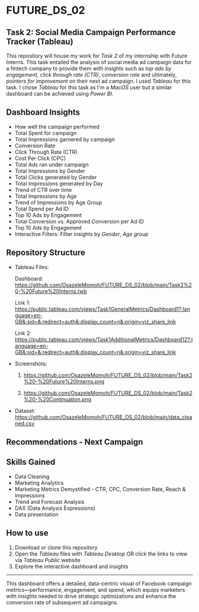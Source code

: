 # FUTURE_DS_02
## Task 2: Social Media Campaign Performance Tracker (Tableau)

This repository will house my work for *Task 2* of my internship with Future Interns.
This task entailed the analysis of social media ad campaign data for a fintech company to provide them with insights such as *top ads by engagement*, *click through rate (CTR)*, *conversion rate* and ultimately, *pointers for improvement* on their next ad campaign. I used *Tableau* for this task. I chose *Tableau* for this task as I'm a *MacOS* user but a similar dashboard can be achieved using *Power BI*.

## Dashboard Insights
- How well the campaign performed
- Total Spent for campaign
- Total Impressions garnered by campaign
- Conversion Rate
- Click Through Rate (CTR)
- Cost Per Click (CPC)
- Total Ads ran under campaign
- Total Impressions by Gender
- Total Clicks generated by Gender
- Total Impressions generated by Day
- Trend of CTR over time
- Total Impressions by Age
- Trend of Impressions by Age Group
- Total Spend per Ad ID
- Top 10 Ads by Engagement
- Total Conversion vs. Approved Conversion per Ad ID
- Top 10 Ads by Engagement
- Interactive Filters: Filter insights by *Gender*, *Age group*

## Repository Structure
- Tableau Files:
  
  Dashboard: https://github.com/OsazeleMomoh/FUTURE_DS_02/blob/main/Task2%20-%20Future%20Interns.twb
  
  Link 1: https://public.tableau.com/views/Task1GeneralMetrics/Dashboard1?:language=en-GB&:sid=&:redirect=auth&:display_count=n&:origin=viz_share_link
  
  Link 2: https://public.tableau.com/views/Task1AdditionalMetrics/Dashboard12?:language=en-GB&:sid=&:redirect=auth&:display_count=n&:origin=viz_share_link
 
- Screenshots:
  
  1. https://github.com/OsazeleMomoh/FUTURE_DS_02/blob/main/Task2%20-%20Future%20Interns.png
  
  2. https://github.com/OsazeleMomoh/FUTURE_DS_02/blob/main/Task2%20-%20Continuation.png

- Dataset: https://github.com/OsazeleMomoh/FUTURE_DS_02/blob/main/data_cleaned.csv

## Recommendations - Next Campaign


## Skills Gained
- Data Cleaning
- Marketing Analytics
- Marketing Metrics Demystified - CTR, CPC, Conversion Rate, Reach & Impressions
- Trend and Forecast Analysis
- DAX (Data Analysis Expressions)
- Data presentation

## How to use
1. Download or clone this repository
2. Open the *Tableau* files with *Tableau Desktop* OR click the links to view via *Tableau Public* website
3. Explore the interactive dashboard and insights

---

This dashboard offers a detailed, data-centric visual of Facebook campaign metrics—performance, engagement, and spend, which equips marketers with insights needed to drive strategic optimizations and enhance the conversion rate of subsequent ad campaigns.

